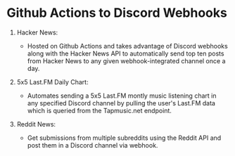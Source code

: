 # Github Actions to Discord Webhooks

1. Hacker News:
    - Hosted on Github Actions and takes advantage of Discord webhooks along with the Hacker News API to automatically send top ten posts from Hacker News to any given webhook-integrated channel once a day.

2. 5x5 Last.FM Daily Chart:
    - Automates sending a 5x5 Last.FM montly music listening chart in any specified Discord channel by pulling the user's Last.FM data which is queried from the Tapmusic.net endpoint.

3. Reddit News:
    - Get submissions from multiple subreddits using the Reddit API and post them in a Discord channel via webhook. 